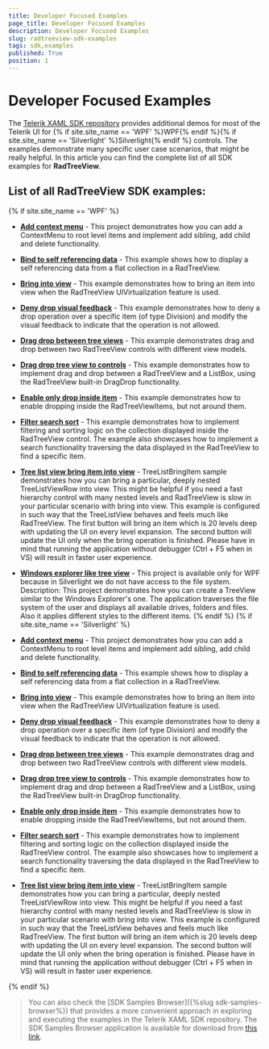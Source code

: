 ```yaml
---
title: Developer Focused Examples
page_title: Developer Focused Examples
description: Developer Focused Examples
slug: radtreeview-sdk-examples
tags: sdk,examples
published: True
position: 1
---
```


# Developer Focused Examples

The [Telerik XAML SDK repository](https://github.com/telerik/xaml-sdk/tree/master/) provides additional demos for most of the Telerik UI for {% if site.site_name == 'WPF' %}WPF{% endif %}{% if site.site_name == 'Silverlight' %}Silverlight{% endif %} controls. The examples demonstrate many specific user case scenarios, that might be really helpful. In this article you can find the complete list of all SDK examples for __RadTreeView__.

## List of all RadTreeView SDK examples:

{% if site.site_name == 'WPF' %}

* __[Add context menu](https://github.com/telerik/xaml-sdk/tree/master/TreeView/AddContextMenu)__ - This project demonstrates how you can add a ContextMenu to root level items and implement add sibling, add child and delete functionality.
* __[Bind to self referencing data](https://github.com/telerik/xaml-sdk/tree/master/TreeView/BindToSelfReferencingData)__ - This example shows how to display a self referencing data from a flat collection in a RadTreeView.
* __[Bring into view](https://github.com/telerik/xaml-sdk/tree/master/TreeView/BringIntoView)__ - This example demonstrates how to bring an item into view when the RadTreeView UIVirtualization feature is used.
* __[Deny drop visual feedback](https://github.com/telerik/xaml-sdk/tree/master/TreeView/DenyDropVisualFeedback)__ - This example demonstrates how to deny a drop operation over a specific item (of type Division) and modify the visual feedback to indicate that the operation is not allowed.
* __[Drag drop between tree views](https://github.com/telerik/xaml-sdk/tree/master/TreeView/DragDropBetweenTreeViews)__ - This example demonstrates drag and drop between two RadTreeView controls with different view models.
* __[Drag drop tree view to controls](https://github.com/telerik/xaml-sdk/tree/master/TreeView/DragDropTreeViewToControls)__ - This example demonstrates how to implement drag and drop between a RadTreeView and a ListBox, using the RadTreeView built-in DragDrop functionality.
* __[Enable only drop inside item](https://github.com/telerik/xaml-sdk/tree/master/TreeView/EnableOnlyDropInsideItem)__ - This example demonstrates how to enable dropping inside the RadTreeViewItems, but not around them. 
* __[Filter search sort](https://github.com/telerik/xaml-sdk/tree/master/TreeView/FilterSearchSort)__ - This example demonstrates how to implement filtering and sorting logic on the collection displayed inside the RadTreeView control. The example also showcases how to implement a search functionality traversing the data displayed in the RadTreeView to find a specific item.
* __[Tree list view bring item into view](https://github.com/telerik/xaml-sdk/tree/master/TreeView/TreeListViewBringItemIntoView)__ - TreeListBringItem sample demonstrates how you can bring a particular, deeply nested TreeListViewRow into view. This might be helpful if you need a fast hierarchy control with many nested levels and RadTreeView is slow in your particular scenario with bring into view. This example is configured in such way that the TreeListView behaves and feels much like RadTreeView.
The first button will bring an item which is 20 levels deep with updating the UI on every level expansion. The second button will update the UI only when the bring operation is finished.
Please have in mind that running the application without debugger (Ctrl + F5 when in VS) will result in faster user experience.

* __[Windows explorer like tree view](https://github.com/telerik/xaml-sdk/tree/master/TreeView/WindowsExplorerLikeTreeView)__ - This project is available only for WPF because in Silverlight we do not have access to the file system. Description: This project demonstrates how you can create a TreeView similar to the Windows Explorer's one. The application traverses the file system of the user and displays all available drives, folders and files. Also it applies different styles to the different items.
{% endif %}
{% if site.site_name == 'Silverlight' %}
* __[Add context menu](https://github.com/telerik/xaml-sdk/tree/master/TreeView/AddContextMenu)__ - This project demonstrates how you can add a ContextMenu to root level items and implement add sibling, add child and delete functionality.
* __[Bind to self referencing data](https://github.com/telerik/xaml-sdk/tree/master/TreeView/BindToSelfReferencingData)__ - This example shows how to display a self referencing data from a flat collection in a RadTreeView.
* __[Bring into view](https://github.com/telerik/xaml-sdk/tree/master/TreeView/BringIntoView)__ - This example demonstrates how to bring an item into view when the RadTreeView UIVirtualization feature is used.
* __[Deny drop visual feedback](https://github.com/telerik/xaml-sdk/tree/master/TreeView/DenyDropVisualFeedback)__ - This example demonstrates how to deny a drop operation over a specific item (of type Division) and modify the visual feedback to indicate that the operation is not allowed.
* __[Drag drop between tree views](https://github.com/telerik/xaml-sdk/tree/master/TreeView/DragDropBetweenTreeViews)__ - This example demonstrates drag and drop between two RadTreeView controls with different view models.
* __[Drag drop tree view to controls](https://github.com/telerik/xaml-sdk/tree/master/TreeView/DragDropTreeViewToControls)__ - This example demonstrates how to implement drag and drop between a RadTreeView and a ListBox, using the RadTreeView built-in DragDrop functionality.
* __[Enable only drop inside item](https://github.com/telerik/xaml-sdk/tree/master/TreeView/EnableOnlyDropInsideItem)__ - This example demonstrates how to enable dropping inside the RadTreeViewItems, but not around them. 
* __[Filter search sort](https://github.com/telerik/xaml-sdk/tree/master/TreeView/FilterSearchSort)__ - This example demonstrates how to implement filtering and sorting logic on the collection displayed inside the RadTreeView control. The example also showcases how to implement a search functionality traversing the data displayed in the RadTreeView to find a specific item.
* __[Tree list view bring item into view](https://github.com/telerik/xaml-sdk/tree/master/TreeView/TreeListViewBringItemIntoView)__ - TreeListBringItem sample demonstrates how you can bring a particular, deeply nested TreeListViewRow into view. This might be helpful if you need a fast hierarchy control with many nested levels and RadTreeView is slow in your particular scenario with bring into view. This example is configured in such way that the TreeListView behaves and feels much like RadTreeView.
The first button will bring an item which is 20 levels deep with updating the UI on every level expansion. The second button will update the UI only when the bring operation is finished.
Please have in mind that running the application without debugger (Ctrl + F5 when in VS) will result in faster user experience.

{% endif %}

>You can also check the [SDK Samples Browser]({%slug sdk-samples-browser%}) that provides a more convenient approach in exploring and executing the examples in the Telerik XAML SDK repository. The SDK Samples Browser application is available for download from [this link](http://demos.telerik.com/xaml-sdkbrowser/).